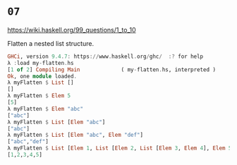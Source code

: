# `07`

https://wiki.haskell.org/99_questions/1_to_10

Flatten a nested list structure.

```haskell
GHCi, version 9.4.7: https://www.haskell.org/ghc/  :? for help
λ :load my-flatten.hs 
[1 of 2] Compiling Main             ( my-flatten.hs, interpreted )
Ok, one module loaded.
λ myFlatten $ List []
[]
λ myFlatten $ Elem 5
[5]
λ myFlatten $ Elem "abc"
["abc"]
λ myFlatten $ List [Elem "abc"]
["abc"]
λ myFlatten $ List [Elem "abc", Elem "def"]
["abc","def"]
λ myFlatten $ List [Elem 1, List [Elem 2, List [Elem 3, Elem 4], Elem 5]]
[1,2,3,4,5]
```
